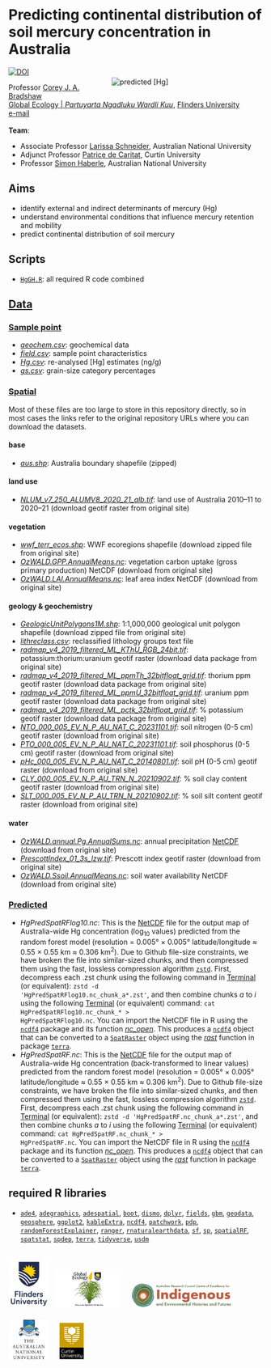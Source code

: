 # Predicting continental distribution of soil mercury concentration in Australia
<a href="https://doi.org/10.5281/zenodo.14824785"><img src="https://zenodo.org/badge/DOI/10.5281/zenodo.14824785.svg" alt="DOI"></a>
<img align="right" src="www/HgPredSpatRFbt.jpg" alt="predicted [Hg]" width="300" style="margin-top: 20px">

Professor <a href="https://globalecologyflinders.com/people">Corey J. A. Bradshaw</a><br>
<a href="https://globalecologyflinders.com/">Global Ecology | <em>Partuyarta Ngadluku Wardli Kuu</em></a>, <a href="https://flinders.edu.au">Flinders University</a><br>
<a href="mailto:corey.bradshaw@flinders.edu.au">e-mail</a><br>
<br>
<strong>Team</strong>:<br>
- Associate Professor <a href="https://researchportalplus.anu.edu.au/en/persons/larissa-schneider">Larissa Schneider</a>, Australian National University
- Adjunct Professor <a href="https://scholar.google.com.au/citations?user=O3mHBygAAAAJ&hl=en">Patrice de Caritat</a>, Curtin University
- Professor <a href="https://researchportalplus.anu.edu.au/en/persons/simon-haberle">Simon Haberle</a>, Australian National University

## Aims
- identify external and indirect determinants of mercury (Hg)
- understand environmental conditions that influence mercury retention and mobility
- predict continental distribution of soil mercury

## Scripts
- <code><a href="scripts/HgGH.R">HgGH.R</a></code>: all required R code combined

## <a href="data">Data</a>
### <a href="data/samplept">Sample point</a>
- <em><a href="data/samplept/geochem.csv">geochem.csv</a></em>: geochemical data
- <em><a href="data/samplept/field.csv">field.csv</a></em>: sample point characteristics
- <em><a href="data/samplept/Hg.csv">Hg.csv</a></em>: re-analysed [Hg] estimates (ng/g)
- <em><a href="data/samplept/gs.csv">gs.csv</a></em>: grain-size category percentages
 
### <a href="data/spatial">Spatial</a>
Most of these files are too large to store in this repository directly, so in most cases the links refer to the original repository URLs where you can download the datasets.<br>
#### base
- <em><a href="data/spatial/aus.zip">aus.shp</a></em>: Australia boundary shapefile (zipped)
#### land use
- <em><a href="https://www.agriculture.gov.au/abares/aclump/land-use/data-download">NLUM_v7_250_ALUMV8_2020_21_alb.tif</a></em>: land use of Australia 2010–11 to 2020–21 (download geotif raster from original site)
#### vegetation
- <em><a href="https://files.worldwildlife.org/wwfcmsprod/files/Publication/file/6kcchn7e3u_official_teow.zip">wwf_terr_ecos.shp</a></em>: WWF ecoregions shapefile (download zipped file from original site)
- <em><a href="http://dap.nci.org.au/thredds/remoteCatalogService'command=subset&catalog=http://dapds00.nci.org.au/thredds/catalog/ub8/au/OzWALD/annual//catalog.xml&dataset=ub8-au/OzWALD/annual/OzWALD.GPP.AnnualSums.nc">OzWALD.GPP.AnnualMeans.nc</a></em>: vegetation carbon uptake (gross primary production) NetCDF (download from original site)
- <em><a href="http://dap.nci.org.au/thredds/remoteCatalogService'command=subset&catalog=http://dapds00.nci.org.au/thredds/catalog/ub8/au/OzWALD/annual//catalog.xml&dataset=ub8-au/OzWALD/annual/OzWALD.LAI.AnnualMeans.nc">OzWALD.LAI.AnnualMeans.nc</a></em>: leaf area index NetCDF (download from original site)
#### geology & geochemistry
- <em><a href="https://d28rz98at9flks.cloudfront.net/74619/74619_1M_shapefiles.zip">GeologicUnitPolygons1M.shp</a></em>: 1:1,000,000 geological unit polygon shapefile (download zipped file from original site)
- <em><a href="data/spatial/lithreclass.csv">lithreclass.csv</a></em>: reclassified lithology groups text file
- <em><a href="https://ecat.ga.gov.au/geonetwork/srv/eng/catalog.search#/metadata/144413">radmap_v4_2019_filtered_ML_KThU_RGB_24bit.tif</a></em>: potassium:thorium:uranium geotif raster (download data package from original site)
- <em><a href="https://ecat.ga.gov.au/geonetwork/srv/eng/catalog.search#/metadata/144413">radmap_v4_2019_filtered_ML_ppmTh_32bitfloat_grid.tif</a></em>: thorium ppm geotif raster (download data package from original site)
- <em><a href="https://ecat.ga.gov.au/geonetwork/srv/eng/catalog.search#/metadata/144413">radmap_v4_2019_filtered_ML_ppmU_32bitfloat_grid.tif</a></em>: uranium ppm geotif raster (download data package from original site)
- <em><a href="https://ecat.ga.gov.au/geonetwork/srv/eng/catalog.search#/metadata/144413">radmap_v4_2019_filtered_ML_pctk_32bitfloat_grid.tif</a></em>: % potassium geotif raster (download data package from original site)
- <em><a href="https://data.csiro.au/collection/csiro:61522?_st=browse&_str=2&_si=2&browseType=kw&browseValue=total%20soil%20nitrogen">NTO_000_005_EV_N_P_AU_NAT_C_20231101.tif</a></em>: soil nitrogen (0-5 cm) geotif raster (download from original site)
- <em><a href="https://data.csiro.au/collection/csiro:61526?_st=browse&_str=2&_si=1&browseType=kw&browseValue=total%20soil%20nitrogen">PTO_000_005_EV_N_P_AU_NAT_C_20231101.tif</a></em>: soil phosphorus (0-5 cm) geotif raster (download from original site)
- <em><a href="https://data.csiro.au/collection/csiro%3A11030v4">pHc_000_005_EV_N_P_AU_NAT_C_20140801.tif</a></em>: soil pH (0-5 cm) geotif raster (download from original site)
- <em><a href="https://data.csiro.au/collection/csiro:55684">CLY_000_005_EV_N_P_AU_TRN_N_20210902.tif</a></em>: % soil clay content geotif raster (download from original site)
- <em><a href="https://data.csiro.au/collection/csiro:10688?q=soil%20silt&_st=keyword&_str=12&_si=1">SLT_000_005_EV_N_P_AU_TRN_N_20210902.tif</a></em>: % soil silt content geotif raster (download from original site)
#### water
- <em><a href="http://dap.nci.org.au/thredds/remoteCatalogService'command=subset&catalog=http://dapds00.nci.org.au/thredds/catalog/ub8/au/OzWALD/annual//catalog.xml&dataset=ub8-au/OzWALD/annual/OzWALD.annual.Pg.AnnualSums.nc">OzWALD.annual.Pg.AnnualSums.nc</a></em>: annual precipitation <a href="https://www.unidata.ucar.edu/software/netcdf/">NetCDF</a> (download from original site)
- <em><a href="https://data.csiro.au/collection/csiro:9636v2">PrescottIndex_01_3s_lzw.tif</a></em>: Prescott index geotif raster (download from original site)
- <em><a href="http://dap.nci.org.au/thredds/remoteCatalogService'command=subset&catalog=http://dapds00.nci.org.au/thredds/catalog/ub8/au/OzWALD/annual//catalog.xml&dataset=ub8-au/OzWALD/annual/OzWALD.Ssoil.AnnualMeans.nc">OzWALD.Ssoil.AnnualMeans.nc</a></em>: soil water availability NetCDF (download from original site)
### <a href="data/predicted">Predicted</a>
- <em>HgPredSpatRFlog10.nc</em>: This is the <a href="https://www.unidata.ucar.edu/software/netcdf/">NetCDF</a> file for the output map of Australia-wide Hg concentration (log<sub>10</sub> values) predicted from the random forest model (resolution = 0.005° × 0.005° latitude/longitude ≈ 0.55 × 0.55 km ≈ 0.306 km<sup>2</sup>). Due to Github file-size constraints, we have broken the file into similar-sized chunks, and then compressed them using the fast, lossless compression algorithm <code><a href="https://man.archlinux.org/man/zstd.1.en">zstd</a></code>. First, decompress each .zst chunk using the following command in <a href="https://support.apple.com/en-au/guide/terminal/welcome/mac">Terminal</a> (or equivalent): <code>zstd -d 'HgPredSpatRFlog10.nc_chunk_a*.zst'</code>, and then combine chunks <em>a</em> to <em>i</em> using the following <a href="https://support.apple.com/en-au/guide/terminal/welcome/mac">Terminal</a> (or equivalent) command: <code>cat HgPredSpatRFlog10.nc_chunk_* > HgPredSpatRFlog10.nc</code>. You can import the NetCDF file in R using the <code><a href="https://cran.r-project.org/web/packages/ncdf4/index.html">ncdf4</a></code> package and its function <a href="https://search.r-project.org/CRAN/refmans/ncdf4/html/nc_open.html"><em>nc_open</em></a>. This produces a <code><a href="https://cran.r-project.org/web/packages/ncdf4/index.html">ncdf4</a></code> object that can be converted to a <code><a href="https://rdrr.io/cran/terra/man/SpatRaster-class.html">SpatRaster</a></code> object using the <em><a href="https://rdrr.io/cran/terra/man/rast.html">rast</a></em> function in package <code><a href="https://rspatial.org/pkg/index.html">terra</a></code>.
- <em>HgPredSpatRF.nc</em>: This is the <a href="https://www.unidata.ucar.edu/software/netcdf/">NetCDF</a> file for the output map of Australia-wide Hg concentration (back-transformed to linear values) predicted from the random forest model (resolution = 0.005° × 0.005° latitude/longitude ≈ 0.55 × 0.55 km ≈ 0.306 km<sup>2</sup>). Due to Github file-size constraints, we have broken the file into similar-sized chunks, and then compressed them using the fast, lossless compression algorithm <code><a href="https://man.archlinux.org/man/zstd.1.en">zstd</a></code>. First, decompress each .zst chunk using the following command in <a href="https://support.apple.com/en-au/guide/terminal/welcome/mac">Terminal</a> (or equivalent): <code>zstd -d 'HgPredSpatRF.nc_chunk_a*.zst'</code>, and then combine chunks <em>a</em> to <em>i</em> using the following <a href="https://support.apple.com/en-au/guide/terminal/welcome/mac">Terminal</a> (or equivalent) command: <code>cat HgPredSpatRF.nc_chunk_* > HgPredSpatRF.nc</code>. You can import the NetCDF file in R using the <code><a href="https://cran.r-project.org/web/packages/ncdf4/index.html">ncdf4</a></code> package and its function <a href="https://search.r-project.org/CRAN/refmans/ncdf4/html/nc_open.html"><em>nc_open</em></a>. This produces a <code><a href="https://cran.r-project.org/web/packages/ncdf4/index.html">ncdf4</a></code> object that can be converted to a <code><a href="https://rdrr.io/cran/terra/man/SpatRaster-class.html">SpatRaster</a></code> object using the <em><a href="https://rdrr.io/cran/terra/man/rast.html">rast</a></em> function in package <code><a href="https://rspatial.org/pkg/index.html">terra</a></code>.

## required R libraries
- <code><a href="https://adeverse.github.io/ade4/">ade4</a></code>, <code><a href="https://cran.r-project.org/web/packages/adegraphics/index.html">adegraphics</a></code>, <code><a href="https://cran.r-project.org/web/packages/adespatial/index.html">adespatial</a></code>, <code><a href="https://cran.r-project.org/web/packages/boot/index.html">boot</a></code>, <code><a href="https://cran.r-project.org/web/packages/dismo/index.html">dismo</a></code>, <code><a href="https://dplyr.tidyverse.org">dplyr</a></code>, <code><a href="https://cran.r-project.org/web/packages/fields/index.html">fields</a></code>, <code><a href="https://github.com/gbm-developers/gbm">gbm</a></code>, <code><a href="https://cran.r-project.org/web/packages/geodata/index.html">geodata</a></code>, <code><a href="https://cran.r-project.org/web/packages/geosphere/index.html">geosphere</a></code>, <code><a href="https://ggplot2.tidyverse.org">ggplot2</a></code>, <code><a href="https://github.com/haozhu233/kableExtra">kableExtra</a></code>, <code><a href="https://cran.r-project.org/web/packages/ncdf4/index.html">ncdf4</a></code>, <code><a href="https://patchwork.data-imaginist.com">patchwork</a></code>, <code><a href="https://github.com/bgreenwell/pdp">pdp</a></code>, <code><a href="https://cran.rstudio.com/web/packages/randomForestExplainer/vignettes/randomForestExplainer.html">randomForestExplainer</a></code>, <code><a href="https://imbs-hl.github.io/ranger/">ranger</a></code>, <code><a href="https://docs.ropensci.org/rnaturalearthdata/">rnaturalearthdata</a></code>, <code><a href="https://r-spatial.github.io/sf/">sf</a></code>, <code><a href="https://github.com/edzer/sp/">sp</a></code>, <code><a href="https://github.com/BlasBenito/spatialRF">spatialRF</a></code>, <code><a href="https://spatstat.org">spatstat</a></code>, <code><a href="https://r-spatial.github.io/spdep/">spdep</a></code>, <code><a href="https://rspatial.org/pkg/index.html">terra</a></code>, <code><a href="https://www.tidyverse.org">tidyverse</a></code>, <code><a href="https://cran.r-project.org/web/packages/usdm/index.html">usdm</a></code>

<p><a href="https://www.flinders.edu.au"><img align="bottom-left" src="www/Flinders_University_Logo_Stacked_RGB_Master.jpg" alt="Flinders University logo" width="80" style="margin-top: 20px"></a> &nbsp; <a href="https://globalecologyflinders.com"><img align="bottom-left" src="www/GEL Logo Kaurna New Transp.png" alt="GEL logo" width="130" style="margin-top: 20px"></a>  &nbsp; &nbsp;
 <a href="https://ciehf.au"><img align="bottom-left" src="www/CIEHF_Logo_Email_Version Transparent.png" alt="CIEHF logo" width="200" style="margin-top: 20px"></a>  &nbsp; &nbsp; <a href="https://www.anu.edu.au"><img align="bottom-left" src="www/ANUlogo.png" alt="ANU logo" width="80" style="margin-top: 20px"></a>  &nbsp; &nbsp; <a href="https://www.curtin.edu.au"><img align="bottom-left" src="www/CUlogo.png" alt="ANU logo" width="50" style="margin-top: 20px"></a></p>
